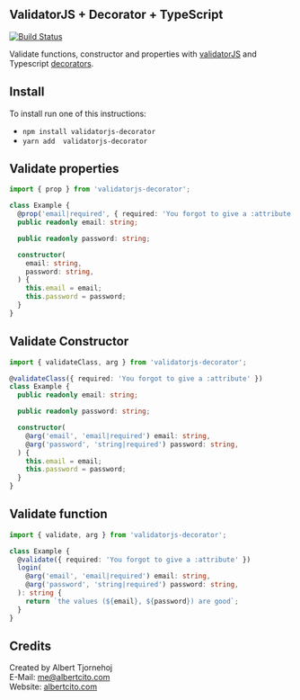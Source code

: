 ValidatorJS + Decorator + TypeScript
--------------------------------------

[![Build Status](https://travis-ci.com/albertcito/validatorjs-decorator.svg?branch=production)](https://travis-ci.com/albertcito/validatorjs-decorator)

Validate functions, constructor and properties with [validatorJS](https://github.com/skaterdav85/validatorjs) and Typescript [decorators](https://www.typescriptlang.org/docs/handbook/decorators.html).

## Install

To install run one of this instructions: 

- `npm install validatorjs-decorator`
- `yarn add  validatorjs-decorator` 

## Validate properties

```typescript
import { prop } from 'validatorjs-decorator';

class Example {
  @prop('email|required', { required: 'You forgot to give a :attribute' })
  public readonly email: string;

  public readonly password: string;

  constructor(
    email: string,
    password: string,
  ) {
    this.email = email;
    this.password = password;
  }
}
```

## Validate Constructor
```typescript
import { validateClass, arg } from 'validatorjs-decorator';

@validateClass({ required: 'You forgot to give a :attribute' })
class Example {
  public readonly email: string;

  public readonly password: string;

  constructor(
    @arg('email', 'email|required') email: string,
    @arg('password', 'string|required') password: string,
  ) {
    this.email = email;
    this.password = password;
  }
}
```

## Validate function
```typescript
import { validate, arg } from 'validatorjs-decorator';

class Example {
  @validate({ required: 'You forgot to give a :attribute' })
  login(
    @arg('email', 'email|required') email: string,
    @arg('password', 'string|required') password: string,
  ): string {
    return `the values (${email}, ${password}) are good`;
  }
}
```

## Credits
Created by Albert Tjornehoj  
E-Mail: me@albertcito.com  
Website: [albertcito.com](https://albertcito.com)